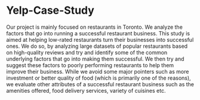 # Yelp-Case-Study
Our project is mainly focused on restaurants in Toronto. We analyze the factors that go into running a successful restaurant business. This study is aimed at helping low-rated restaurants turn their businesses into successful ones. We do so, by analyzing large datasets of popular restaurants based on high-quality reviews and try and identify some of the common underlying factors that go into making them successful. We then try and suggest these factors to poorly performing restaurants to help them improve their business. While we avoid some major pointers such as more investment or better quality of food (which is primarily one of the reasons), we evaluate other attributes of a successful restaurant business such as the amenities offered, food delivery services, variety of cuisines etc.
